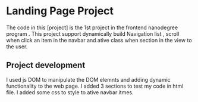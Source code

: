 # Landing Page Project

The code in this [project] is the 1st project in the frontend nanodegree program .
This project support dynamically build Navigation list , scroll when click an item in the navbar and ative class when section in the view to the user.

## Project development

I used js DOM to manipulate the DOM elemnts and adding dynamic functionality to the web page.
I added 3 sections to test my code in html file.
I added some css to style to ative navbar itmes.
